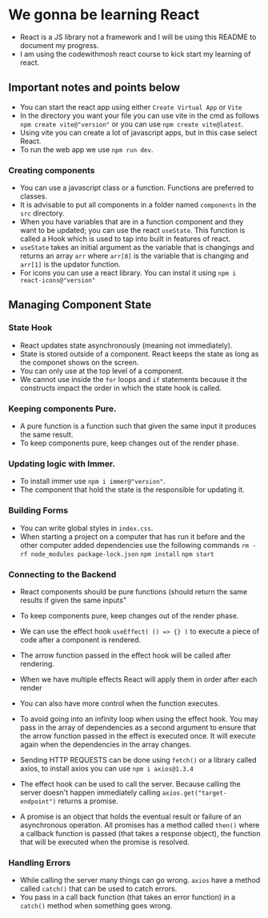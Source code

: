 
# We gonna be learning React
- React is a JS library not a framework and I will be using this README to document my progress.
- I am using the codewithmosh react course to kick start my learning of react.

## Important notes and points below
- You can start the react app using either `Create Virtual App` or `Vite`
- In the directory you want your file you can use vite in the cmd as follows `npm create vite@"version"` or 
  you can use `npm create vite@latest`.
- Using vite you can create a lot of javascript apps, but in this case select React.
- To run the web app we use `npm run dev`.

### Creating components
- You can use a javascript class or a function. Functions are preferred to classes.
- It is advisable to put all components in a folder named `components` in the `src` directory.
- When you have variables that are in a function component and they want to be updated; you can use the react 
  `useState`. This function is called a Hook which is used to tap into built in features of react.
- `useState` takes an initial argument as the variable that is changings and returns an array `arr` where
   `arr[0]` is the variable that is changing and `arr[1]` is the updator function.
- For icons you can use a react library. You can instal it using `npm i react-icons@"version"`

## Managing Component State
### State Hook
- React updates state asynchronously (meaning not immediately).
- State is stored outside of a component. React keeps the state as long as the componet shows
  on the screen.
- You can only use at the top level of a component.
- We cannot use inside the `for` loops and `if` statements because it the constructs impact the order in which the
  state hook is called.

### Keeping components Pure.
- A pure function is a function such that given the same input it produces the same result.
- To keep components pure, keep changes out of the render phase.

### Updating logic with Immer.
- To install immer use `npm i immer@"version"`.
- The component that hold the state is the responsible for updating it.

### Building Forms
- You can write global styles in `index.css`.
- When starting a project on a computer that has run it before and the other computer added dependencies use the following commands
   `rm -rf node_modules package-lock.json`
   `npm install` 
   `npm start`

### Connecting to the Backend
- React components should be pure functions (should return the same results if given the same inputs"
- To keep components pure, keep changes out of the render phase.
- We can use the effect hook `useEffect( () => {} )` to execute a piece of code after a component is rendered.
- The arrow function passed in the effect hook will be called after rendering.
- When we have multiple effects React will apply them in order after each render
- You can also have more control when the function executes.
- To avoid going into an infinity loop when using the effect hook. You may pass in the array of dependencies as a second argument to
  ensure that the arrow function passed in the effect is executed once. It will execute again when the dependencies in the array changes.

- Sending HTTP REQUESTS can be done using `fetch()` or a library called axios, to install axios you can use `npm i axios@1.3.4`
- The effect hook can be used to call the server. Because calling the server doesn't happen immediately calling `axios.get("target-endpoint")` returns a promise.
- A promise is an object that holds the eventual result or failure of an asynchronous operation. All promises has a method called `then()` where a callback function
is passed (that takes a response object), the function that  will be executed when the promise is resolved.

### Handling Errors
- While calling the server many things can go wrong. `axios` have a method called `catch()` that can be used to catch errors.
- You pass in a call back function (that takes an error function) in a `catch()` method when something goes wrong.
